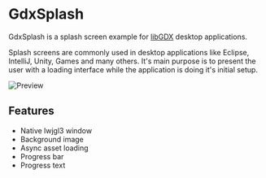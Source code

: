 # GdxSplash
GdxSplash is a splash screen example for [libGDX](https://github.com/libgdx/libgdx) desktop applications.

Splash screens are commonly used in desktop applications like Eclipse, IntelliJ, Unity, Games and many others. It's main 
purpose is to present the user with a loading interface while the application is doing it's initial setup.

![Preview](https://raw.githubusercontent.com/mbrlabs/gdx-splash/master/preview.png)

## Features
- Native lwjgl3 window
- Background image
- Async asset loading
- Progress bar
- Progress text